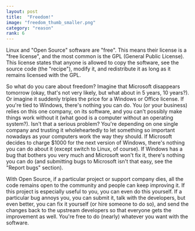 ```yaml
---
layout: post
title:  "Freedom!"
image: "freedom_thumb_smaller.png"
category: "reason"
rank: 6
---
```

Linux and "Open Source" software are "free". This means their license is a "free license", and the most common is the GPL (General Public License). This license states that anyone is allowed to copy the software, see the source code (the "recipe"), modify it, and redistribute it as long as it remains licensed with the GPL.

So what do you care about freedom? Imagine that Microsoft disappears tomorrow (okay, that's not very likely, but what about in 5 years, 10 years?). Or imagine it suddenly triples the price for a Windows or Office license. If you're tied to Windows, there's nothing you can do. You (or your business) relies on this one company, on its software, and you can't possibly make things work without it (what good is a computer without an operating system?). Isn't that a serious problem? You're depending on one single company and trusting it wholeheartedly to let something so important nowadays as your computers work the way they should. If Microsoft decides to charge $1000 for the next version of Windows, there's nothing you can do about it (except switch to Linux, of course). If Windows has a bug that bothers you very much and Microsoft won't fix it, there's nothing you can do (and submitting bugs to Microsoft isn't that easy, see the "Report bugs" section).

With Open Source, if a particular project or support company dies, all the code remains open to the community and people can keep improving it. If this project is especially useful to you, you can even do this yourself. If a particular bug annoys you, you can submit it, talk with the developers, but even better, you can fix it yourself (or hire someone to do so), and send the changes back to the upstream developers so that everyone gets the improvement as well. You're free to do (nearly) whatever you want with the software.
